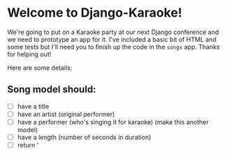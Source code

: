 # Welcome to Django-Karaoke!

We're going to put on a Karaoke party at our next Django conference and we need to prototype an app for it. I've included a basic bit of HTML and some tests but I'll need you to finish up the code in the `songs` app. Thanks for helping out!

Here are some details:

## Song model should:
* [ ] have a title
* [ ] have an artist (original performer)
* [ ] have a performer (who's singing it for karaoke) (make this another model)
* [ ] have a length (number of seconds in duration)
* [ ] return '<title> by <artist>' when turned into a string
  
## Performer model should:
- [ ] have a name
- [ ] return the name when turned into a string
  
## Views:
- [ ] list view, all of the songs
- [ ] detail view, a particular song
    * tell who's performing it
- [ ] performer view, a particular performer
    * list all of their songs
    
Feel free to add other features, too, if you want. Like maybe the minutes:seconds version of how long the song is?

You can check out the tests in songs/tests.py and run them with `python manage.py tests`.

Good luck!
